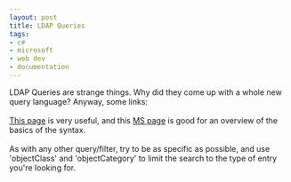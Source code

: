 ```yaml
---
layout: post
title: LDAP Queries
tags:
- c#
- microsoft
- web dev
- documentation
---
```

LDAP Queries are strange things. Why did they come up with a whole new query language? Anyway, some links:<br /><br /><a href="http://confluence.atlassian.com/display/DEV/How+to+write+a+LDAP+search+filter">This page</a> is very useful, and this <a href="http://msdn.microsoft.com/en-us/library/ms675768%28VS.85%29.aspx">MS page</a> is good for an overview of the basics of the syntax.<br /><br />As with any other query/filter, try to be as specific as possible, and use 'objectClass' and 'objectCategory' to limit the search to the type of entry you're looking for.
